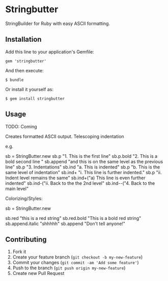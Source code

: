 # Stringbutter

   StringBuilder for Ruby with easy ASCII formatting.

## Installation

Add this line to your application's Gemfile:

    gem 'stringbutter'

And then execute:

    $ bundle

Or install it yourself as:

    $ gem install stringbutter

## Usage

   TODO:  Coming
   
   Creates formatted ASCII output.
   Telescoping indentation
   
   
   e.g.
   
   sb = StringButter.new
   sb.p "1. This is the first line"
   sb.p.bold "2. This is a bold second line "
   sb.append "and this is on the same level as the previous line"
   sb.p "3. Indentations"
   sb.ind "a. This is indented"
   sb.p "b. This is the same level of indentation"
   sb.ind+ "i. This line is further indented."
   sb.p "ii. Indent level remains the same"
   sb.ind+("a) This line is even further indented"
   sb.ind-("ii. Back to the the 2nd level"
   sb.ind--("4. Back to the main level"
   
   
   Colorizing/Styles:
   
   sb = StringButter.new
   
   sb.red "this is a red string"
   sb.red.bold "This is a bold red string"
   sb.append.italic "shhhhh"
   sb.append "Don't tell anyone!"
   
   
   
   
   
   
   
   

## Contributing

1. Fork it
2. Create your feature branch (`git checkout -b my-new-feature`)
3. Commit your changes (`git commit -am 'Add some feature'`)
4. Push to the branch (`git push origin my-new-feature`)
5. Create new Pull Request
